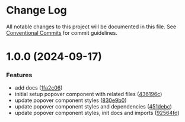 # Change Log

All notable changes to this project will be documented in this file.
See [Conventional Commits](https://conventionalcommits.org) for commit guidelines.

# 1.0.0 (2024-09-17)

### Features

- add docs ([1fa2c06](https://github.com/fremtind/jokul/commit/1fa2c06c536cf7b8922e1165bc9104a0f756a8a7))
- initial setup popover component with related files ([436196c](https://github.com/fremtind/jokul/commit/436196c3898bec3221a63352bf4cdd07e64ce255))
- update popover component styles ([830e9b0](https://github.com/fremtind/jokul/commit/830e9b0eba233a510a3ccff04d5786383c9b2f21))
- update popover component styles and dependencies ([451debc](https://github.com/fremtind/jokul/commit/451debc79c3cd3fbe8f77b0c85a3fc753654aa5d))
- update popover component styles, init docs and imports ([92564fd](https://github.com/fremtind/jokul/commit/92564fd099bba36ce257597fa71973a4ffb21f96))
